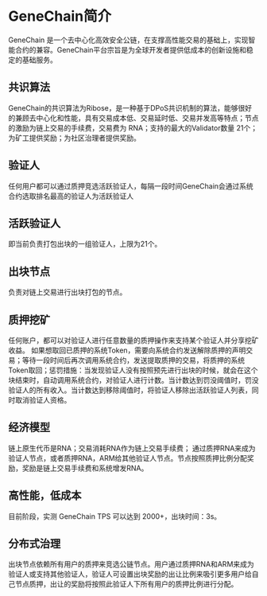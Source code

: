 # GeneChain简介

GeneChain 是⼀个去中⼼化⾼效安全公链，在⽀撑⾼性能交易的基础上，实现智能合约的兼容。GeneChain平台宗旨是为全球开发者提供低成本的创新设施和稳定的基础服务。

## 共识算法

GeneChain的共识算法为Ribose，是一种基于DPoS共识机制的算法，能够很好的兼顾去中心化和性能，具有交易成本低、交易延时低、交易并发⾼等特点；节点的激励为链上交易的⼿续费，交易费为 RNA；⽀持的最⼤的Validator数量 21个；为矿工提供奖励；为社区治理者提供奖励。

## 验证人

任何用户都可以通过质押竞选活跃验证人，每隔一段时间GeneChain会通过系统合约选取排名最高的验证人为活跃验证人

## 活跃验证人

即当前负责打包出块的一组验证人，上限为21个。

## 出块节点

负责对链上交易进行出块打包的节点。

## 质押挖矿

任何账户，都可以对验证人进行任意数量的质押操作来支持某个验证人并分享挖矿收益。 如果想取回已质押的系统Token，需要向系统合约发送解除质押的声明交易；等待一段时间后再次调用系统合约，发送提取质押的交易，将质押的系统Token取回；惩罚措施：当发现验证人没有按照预先进行出块的时候，就会在这个块结束时，自动调用系统合约，对验证人进行计数。当计数达到罚没阈值时，罚没验证人的所有收入。当计数达到移除阈值时，将验证人移除出活跃验证人列表，同时取消验证人资格。

## 经济模型

链上原生代币是RNA；交易消耗RNA作为链上交易手续费； 通过质押RNA来成为验证人节点，或者质押RNA，ARM给其他验证人节点。节点按照质押比例分配奖励，奖励是链上交易手续费和系统增发RNA。

## 高性能，低成本

目前阶段，实测 GeneChain TPS 可以达到 2000+，出块时间：3s。

## 分布式治理

出块节点依赖所有用户的质押来竞选公链节点。用户通过质押RNA和ARM来成为验证人或支持其他验证人，验证人可设置出块奖励的出让比例来吸引更多用户给自己节点质押，出让的奖励将按照此验证人下所有用户的质押比例进行分配。

